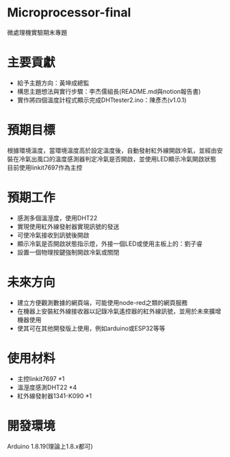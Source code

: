 # Microprocessor-final
 微處理機實驗期末專題   

# 主要貢獻
 - 給予主題方向：黃坤成總監
 - 構思主題想法與實行步驟：李杰儒組長(README.md與notion報告書)
 - 實作將四個溫度計程式顯示完成DHTtester2.ino：陳彥杰(v1.0.1)

# 預期目標
 根據環境溫度，當環境溫度高於設定溫度後，自動發射紅外線開啟冷氣，並經由安裝在冷氣出風口的溫度感測器判定冷氣是否開啟，並使用LED顯示冷氣開啟狀態  
 目前使用linkit7697作為主控

# 預期工作
 - 感測多個溫溼度，使用DHT22
 - 實現使用紅外線發射器實現訊號的發送
 - 可使冷氣接收到訊號後開啟
 - 顯示冷氣是否開啟狀態指示燈，外接一個LED或使用主板上的：劉子睿
 - 設置一個物理按鍵強制開啟冷氣或關閉

# 未來方向
 - 建立方便觀測數據的網頁端，可能使用node-red之類的網頁服務
 - 在機器上安裝紅外線接收器以記錄冷氣遙控器的紅外線訊號，並用於未來擴增機器使用
 - 使其可在其他開發版上使用，例如arduino或ESP32等等

# 使用材料
 - 主控linkit7697 *1
 - 溫溼度感測DHT22 *4
 - 紅外線發射器1341-K090 *1

# 開發環境
 Arduino 1.8.19(理論上1.8.x都可)
